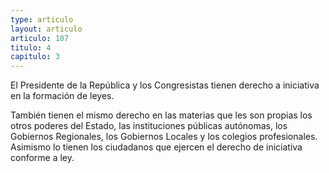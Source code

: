 ```yaml
---
type: articulo
layout: articulo
articulo: 107
titulo: 4
capitulo: 3
---
```

El Presidente de la República y los Congresistas tienen derecho a iniciativa en la formación de leyes.

También tienen el mismo derecho en las materias que les son propias los otros poderes del Estado, las instituciones públicas autónomas, los Gobiernos Regionales, los Gobiernos Locales y los colegios profesionales. Asimismo lo tienen los ciudadanos que ejercen el derecho de iniciativa conforme a ley.